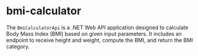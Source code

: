 # bmi-calculator
The `BmiCalculatorApi` is a .NET Web API application designed to calculate Body Mass Index (BMI) based on given input parameters. It includes an endpoint to receive height and weight, compute the BMI, and return the BMI category.
